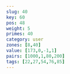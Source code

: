 ```yaml
---
slug: 40
key: 60
pos: 48
weight: 5
primes: 40
category: user
zones: [8,40]
value: [173,0,-1,1]
pairs: [1000,1,80,200]
tags: [22,27,54,76,85]
---
```

